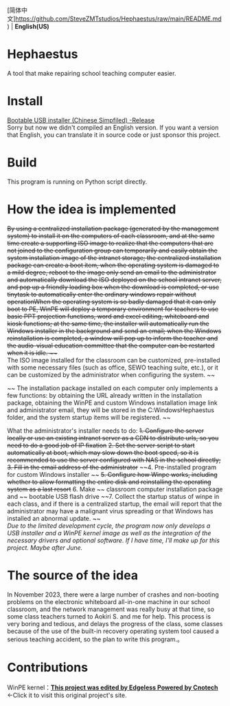 [简体中文]https://github.com/SteveZMTstudios/Hephaestus/raw/main/README.md) | **English(US)**

# Hephaestus
A tool that make repairing school teaching computer easier.


# Install
[Bootable USB installer (Chinese Simpfiled) -Release](https://github.com/SteveZMTstudios/Hephaestus/releases)
<br>Sorry but now we didn't compiled an English version. If you want a version that English, you can translate it in source code or just sponsor this project.

# Build
This program is running on Python script directly.

# How the idea is implemented 
~~By using a centralized installation package (generated by the management system) to install it on the computers of each classroom, and at the same time create a supporting ISO image to realize that the computers that are not joined to the configuration group can temporarily and easily obtain the system installation image of the intranet storage; the centralized installation package can create a boot item, when the operating system is damaged to a mild degree, reboot to the image only send an email to the administrator and automatically download the ISO deployed on the school intranet server, and pop up a friendly loading box when the download is completed, or use tinytask to automatically enter the ordinary windows repair without operationWhen the operating system is so badly damaged that it can only boot to PE, WinPE will deploy a temporary environment for teachers to use basic PPT projection functions, word and excel editing, whiteboard and kiosk functions; at the same time, the installer will automatically run the Windows installer in the background and send an email; when the Windows reinstallation is completed, a window will pop up to inform the teacher and the audio-visual education committee that the computer can be restarted when it is idle. ~~
<br>~~ The ISO image installed for the classroom can be customized, pre-installed with some necessary files (such as office, SEWO teaching suite, etc.), or it can be customized by the administrator when configuring the system. ~~

~~ The installation package installed on each computer only implements a few functions: by obtaining the URL already written in the installation package, obtaining the WinPE and custom Windows installation image link and administrator email, they will be stored in the C:WindowsHephaestus folder, and the system startup items will be registered. ~~

What the administrator's installer needs to do:
~~1. Configure the server locally or use an existing intranet server as a CDN to distribute urls, so you need to do a good job of IP fixation~~
~~2. Set the server script to start automatically at boot, which may slow down the boot speed, so it is recommended to use the server configured with NAS in the school directly;~~
~~3. Fill in the email address of the administrator~~
~~4. Pre-installed program for custom Windows installer ~~
~~5. Configure how Winpe works, including whether to allow formatting the entire disk and reinstalling the operating system as a last resort~~
6. Make ~~ classroom computer installation package and ~~ bootable USB flash drive
~~7. Collect the startup status of winpe in each class, and if there is a centralized startup, the email will report that the administrator may have a malignant virus spreading or that Windows has installed an abnormal update. ~~
<br>*Due to the limited development cycle, the program now only develops a USB installer and a WinPE kernel image as well as the integration of the necessary drivers and optional software. If I have time, I'll make up for this project. Maybe after June.*


# The source of the idea 
In November 2023, there were a large number of crashes and non-booting problems on the electronic whiteboard all-in-one machine in our school classroom, and the network management was really busy at that time, so some class teachers turned to Aokiri S. and me for help. This process is very boring and tedious, and delays the progress of the class, some classes because of the use of the built-in recovery operating system tool caused a serious teaching accident, so the plan to write this program.。

# Contributions 
WinPE kernel：[**This project was edited by Edgeless Powered by Cnotech**](https://home.edgeless.top/) <-Click it to visit this original project's site.

